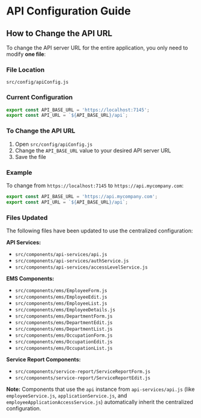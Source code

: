 # API Configuration Guide

## How to Change the API URL

To change the API server URL for the entire application, you only need to modify **one file**:

### File Location
```
src/config/apiConfig.js
```

### Current Configuration
```javascript
export const API_BASE_URL = 'https://localhost:7145';
export const API_URL = `${API_BASE_URL}/api`;
```

### To Change the API URL
1. Open `src/config/apiConfig.js`
2. Change the `API_BASE_URL` value to your desired API server URL
3. Save the file

### Example
To change from `https://localhost:7145` to `https://api.mycompany.com`:

```javascript
export const API_BASE_URL = 'https://api.mycompany.com';
export const API_URL = `${API_BASE_URL}/api`;
```

### Files Updated
The following files have been updated to use the centralized configuration:

**API Services:**
- `src/components/api-services/api.js`
- `src/components/api-services/authService.js`
- `src/components/api-services/accessLevelService.js`

**EMS Components:**
- `src/components/ems/EmployeeForm.js`
- `src/components/ems/EmployeeEdit.js`
- `src/components/ems/EmployeeList.js`
- `src/components/ems/EmployeeDetails.js`
- `src/components/ems/DepartmentForm.js`
- `src/components/ems/DepartmentEdit.js`
- `src/components/ems/DepartmentList.js`
- `src/components/ems/OccupationForm.js`
- `src/components/ems/OccupationEdit.js`
- `src/components/ems/OccupationList.js`

**Service Report Components:**
- `src/components/service-report/ServiceReportForm.js`
- `src/components/service-report/ServiceReportEdit.js`

**Note:** Components that use the `api` instance from `api-services/api.js` (like `employeeService.js`, `applicationService.js`, and `employeeApplicationAccessService.js`) automatically inherit the centralized configuration.